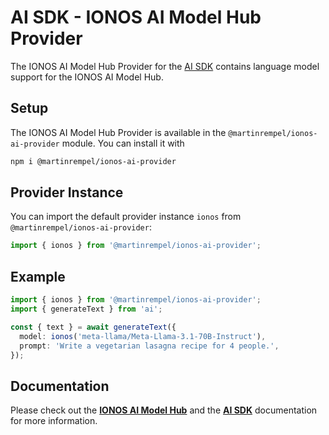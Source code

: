 # AI SDK - IONOS AI Model Hub Provider

The IONOS AI Model Hub Provider for the [AI SDK](https://sdk.vercel.ai/docs) contains language model support for the IONOS AI Model Hub.

## Setup

The IONOS AI Model Hub Provider is available in the `@martinrempel/ionos-ai-provider` module. You can install it with

```bash
npm i @martinrempel/ionos-ai-provider
```

## Provider Instance

You can import the default provider instance `ionos` from `@martinrempel/ionos-ai-provider`:

```ts
import { ionos } from '@martinrempel/ionos-ai-provider';
```

## Example

```ts
import { ionos } from '@martinrempel/ionos-ai-provider';
import { generateText } from 'ai';

const { text } = await generateText({
  model: ionos('meta-llama/Meta-Llama-3.1-70B-Instruct'),
  prompt: 'Write a vegetarian lasagna recipe for 4 people.',
});
```

## Documentation

Please check out the **[IONOS AI Model Hub](https://docs.ionos.com/cloud/ai/ai-model-hub)** and the **[AI SDK](https://sdk.vercel.ai/docs)** documentation for more information.
